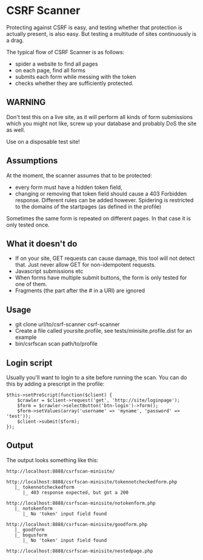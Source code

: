 CSRF Scanner
============

Protecting against CSRF is easy, and testing whether that protection is actually 
present, is also easy. But testing a multitude of sites continuously is a drag. 

The typical flow of CSRF Scanner is as follows:
- spider a website to find all pages
- on each page, find all forms
- submits each form while messing with the token
- checks whether they are sufficiently protected. 

WARNING
-------
Don't test this on a live site, as it will perform all kinds of form submissions 
which you might not like, screw up your database and probably DoS the site as well.

Use on a disposable test site!

Assumptions
-----------
At the moment, the scanner assumes that to be protected:
- every form must have a hidden token field,
- changing or removing that token field should cause a 403 Forbidden response.
Different rules can be added however. 
Spidering is restricted to the domains of the startpages (as defined in the profile)

Sometimes the same form is repeated on different pages. In that case it is only tested once.


What it doesn't do
------------------
- If on your site, GET requests can cause damage, this tool will not detect that. Just never allow GET for non-idempotent requests.
- Javascript submissions etc 
- When forms have multiple submit buttons, the form is only tested for one of them.
- Fragments (the part after the # in a URI) are ignored

Usage
-----
* git clone url/to/csrf-scanner csrf-scanner
* Create a file called yoursite.profile, see tests/minisite.profile.dist for an example
* bin/csrfscan scan path/to/profile

Login script
------------
Usually you'll want to login to a site before running the scan. You can do this by adding a prescript in the profile:

```
$this->setPreScript(function($client) {
	$crawler = $client->request('get', 'http://site/loginpage');
	$form = $crawler->selectButton('btn-login')->form();
	$form->setValues(array('username' => 'myname', 'password' => 'test'));
	$client->submit($form);
});
```

Output
------
The output looks something like this:

    http://localhost:8888/csrfscan-minisite/
    
    http://localhost:8888/csrfscan-minisite/tokennotcheckedform.php
       |_ tokennotcheckedform
          |_ 403 response expected, but got a 200
    
    http://localhost:8888/csrfscan-minisite/notokenform.php
       |_ notokenform
          |_ No 'token' input field found
    
    http://localhost:8888/csrfscan-minisite/goodform.php
       |_ goodform
       |_ bogusform
          |_ No 'token' input field found
    
    http://localhost:8888/csrfscan-minisite/nestedpage.php

